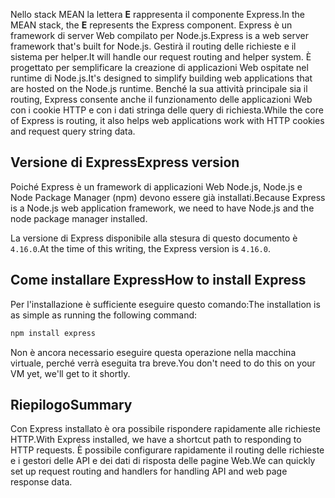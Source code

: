 <span data-ttu-id="1423d-101">Nello stack MEAN la lettera **E** rappresenta il componente Express.</span><span class="sxs-lookup"><span data-stu-id="1423d-101">In the MEAN stack, the **E** represents the Express component.</span></span> <span data-ttu-id="1423d-102">Express è un framework di server Web compilato per Node.js.</span><span class="sxs-lookup"><span data-stu-id="1423d-102">Express is a web server framework that's built for Node.js.</span></span> <span data-ttu-id="1423d-103">Gestirà il routing delle richieste e il sistema per helper.</span><span class="sxs-lookup"><span data-stu-id="1423d-103">It will handle our request routing and helper system.</span></span> <span data-ttu-id="1423d-104">È progettato per semplificare la creazione di applicazioni Web ospitate nel runtime di Node.js.</span><span class="sxs-lookup"><span data-stu-id="1423d-104">It's designed to simplify building web applications that are hosted on the Node.js runtime.</span></span> <span data-ttu-id="1423d-105">Benché la sua attività principale sia il routing, Express consente anche il funzionamento delle applicazioni Web con i cookie HTTP e con i dati stringa delle query di richiesta.</span><span class="sxs-lookup"><span data-stu-id="1423d-105">While the core of Express is routing, it also helps web applications work with HTTP cookies and request query string data.</span></span>

## <a name="express-version"></a><span data-ttu-id="1423d-106">Versione di Express</span><span class="sxs-lookup"><span data-stu-id="1423d-106">Express version</span></span>

<span data-ttu-id="1423d-107">Poiché Express è un framework di applicazioni Web Node.js, Node.js e Node Package Manager (npm) devono essere già installati.</span><span class="sxs-lookup"><span data-stu-id="1423d-107">Because Express is a Node.js web application framework, we need to have Node.js and the node package manager installed.</span></span>

<span data-ttu-id="1423d-108">La versione di Express disponibile alla stesura di questo documento è `4.16.0`.</span><span class="sxs-lookup"><span data-stu-id="1423d-108">At the time of this writing, the Express version is `4.16.0`.</span></span>

## <a name="how-to-install-express"></a><span data-ttu-id="1423d-109">Come installare Express</span><span class="sxs-lookup"><span data-stu-id="1423d-109">How to install Express</span></span>

<span data-ttu-id="1423d-110">Per l'installazione è sufficiente eseguire questo comando:</span><span class="sxs-lookup"><span data-stu-id="1423d-110">The installation is as simple as running the following command:</span></span>

   ```bash
   npm install express
   ```

<span data-ttu-id="1423d-111">Non è ancora necessario eseguire questa operazione nella macchina virtuale, perché verrà eseguita tra breve.</span><span class="sxs-lookup"><span data-stu-id="1423d-111">You don't need to do this on your VM yet, we'll get to it shortly.</span></span>

## <a name="summary"></a><span data-ttu-id="1423d-112">Riepilogo</span><span class="sxs-lookup"><span data-stu-id="1423d-112">Summary</span></span>

<span data-ttu-id="1423d-113">Con Express installato è ora possibile rispondere rapidamente alle richieste HTTP.</span><span class="sxs-lookup"><span data-stu-id="1423d-113">With Express installed, we have a shortcut path to responding to HTTP requests.</span></span> <span data-ttu-id="1423d-114">È possibile configurare rapidamente il routing delle richieste e i gestori delle API e dei dati di risposta delle pagine Web.</span><span class="sxs-lookup"><span data-stu-id="1423d-114">We can quickly set up request routing and handlers for handling API and web page response data.</span></span>